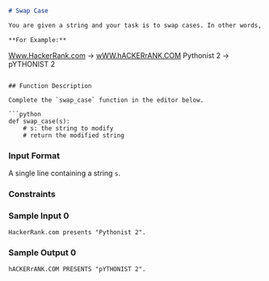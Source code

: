 ```markdown
# Swap Case

You are given a string and your task is to swap cases. In other words, convert all lowercase letters to uppercase letters and vice versa.

**For Example:**

```

[Www.HackerRank.com](http://Www.HackerRank.com) → [wWW.hACKERrANK.COM](http://wWW.hACKERrANK.COM) Pythonist 2 → pYTHONIST 2

````

## Function Description

Complete the `swap_case` function in the editor below.

```python
def swap_case(s):
    # s: the string to modify
    # return the modified string
````

### Input Format

A single line containing a string `s`.

### Constraints

### Sample Input 0

```
HackerRank.com presents "Pythonist 2".
```

### Sample Output 0

```
hACKERrANK.COM PRESENTS "pYTHONIST 2".
```

```
```

